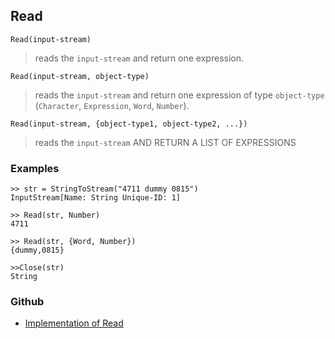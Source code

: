 ## Read

```
Read(input-stream)
```

> reads the `input-stream` and return one expression.

```
Read(input-stream, object-type)
```

> reads the `input-stream` and return one expression of type `object-type` (`Character`, `Expression`, `Word`, `Number`).

```
Read(input-stream, {object-type1, object-type2, ...})
```

> reads the `input-stream` AND RETURN A LIST OF EXPRESSIONS

### Examples

``` 
>> str = StringToStream("4711 dummy 0815")
InputStream[Name: String Unique-ID: 1]

>> Read(str, Number) 
4711

>> Read(str, {Word, Number})
{dummy,0815}

>>Close(str) 
String 
```

### Github

* [Implementation of Read](https://github.com/axkr/symja_android_library/blob/master/symja_android_library/matheclipse-core/src/main/java/org/matheclipse/core/builtin/FileFunctions.java#L967) 
